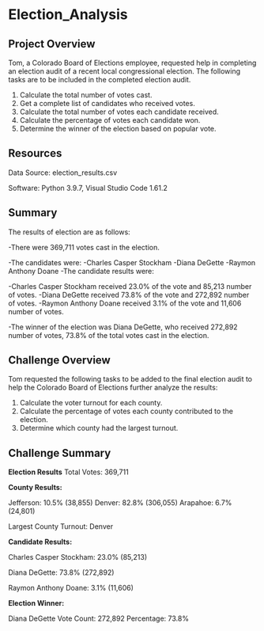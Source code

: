 # Election_Analysis

## Project Overview
Tom, a Colorado Board of Elections employee, requested help in completing an election audit of a recent local congressional election. The following tasks are to be included in the completed election audit.

1. Calculate the total number of votes cast. 
2. Get a complete list of candidates who received votes. 
3. Calculate the total number of votes each candidate received. 
4. Calculate the percentage of votes each candidate won. 
5. Determine the winner of the election based on popular vote. 

## Resources
Data Source: election_results.csv

Software: Python 3.9.7, Visual Studio Code 1.61.2

## Summary
The results of election are as follows:

-There were 369,711 votes cast in the election.

-The candidates were:
  -Charles Casper Stockham
  -Diana DeGette
  -Raymon Anthony Doane
  -The candidate results were:

-Charles Casper Stockham received 23.0% of the vote and 85,213 number of votes.
-Diana DeGette received 73.8% of the vote and 272,892 number of votes.
-Raymon Anthony Doane received 3.1% of the vote and 11,606 number of votes.

-The winner of the election was Diana DeGette, who received 272,892 number of votes, 73.8% of the total votes cast in the election.

## Challenge Overview
Tom requested the following tasks to be added to the final election audit to help the Colorado Board of Elections further analyze the results:

1. Calculate the voter turnout for each county.
2. Calculate the percentage of votes each county contributed to the election.
3. Determine which county had the largest turnout.

## Challenge Summary
**Election Results**
Total Votes: 369,711

**County Results:**

Jefferson: 10.5% (38,855)
Denver: 82.8% (306,055)
Arapahoe: 6.7% (24,801)

Largest County Turnout: Denver

**Candidate Results:**

Charles Casper Stockham: 23.0% (85,213)

Diana DeGette: 73.8% (272,892)

Raymon Anthony Doane: 3.1% (11,606)

**Election Winner:**

Diana DeGette
Vote Count: 272,892
Percentage: 73.8%
